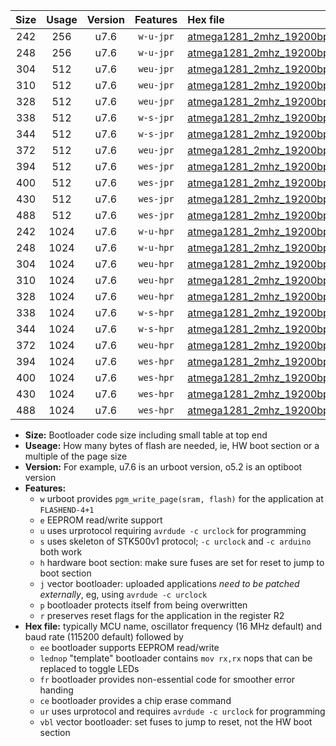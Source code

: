 |Size|Usage|Version|Features|Hex file|
|:-:|:-:|:-:|:-:|:--|
|242|256|u7.6|`w-u-jpr`|[atmega1281_2mhz_19200bps_ur_vbl.hex](https://raw.githubusercontent.com/stefanrueger/urboot/main/atmega1281_2mhz_19200bps_ur_vbl.hex)|
|248|256|u7.6|`w-u-jpr`|[atmega1281_2mhz_19200bps_lednop_ur_vbl.hex](https://raw.githubusercontent.com/stefanrueger/urboot/main/atmega1281_2mhz_19200bps_lednop_ur_vbl.hex)|
|304|512|u7.6|`weu-jpr`|[atmega1281_2mhz_19200bps_ee_ur_vbl.hex](https://raw.githubusercontent.com/stefanrueger/urboot/main/atmega1281_2mhz_19200bps_ee_ur_vbl.hex)|
|310|512|u7.6|`weu-jpr`|[atmega1281_2mhz_19200bps_ee_lednop_ur_vbl.hex](https://raw.githubusercontent.com/stefanrueger/urboot/main/atmega1281_2mhz_19200bps_ee_lednop_ur_vbl.hex)|
|328|512|u7.6|`weu-jpr`|[atmega1281_2mhz_19200bps_ee_lednop_fr_ur_vbl.hex](https://raw.githubusercontent.com/stefanrueger/urboot/main/atmega1281_2mhz_19200bps_ee_lednop_fr_ur_vbl.hex)|
|338|512|u7.6|`w-s-jpr`|[atmega1281_2mhz_19200bps_vbl.hex](https://raw.githubusercontent.com/stefanrueger/urboot/main/atmega1281_2mhz_19200bps_vbl.hex)|
|344|512|u7.6|`w-s-jpr`|[atmega1281_2mhz_19200bps_lednop_vbl.hex](https://raw.githubusercontent.com/stefanrueger/urboot/main/atmega1281_2mhz_19200bps_lednop_vbl.hex)|
|372|512|u7.6|`weu-jpr`|[atmega1281_2mhz_19200bps_ee_lednop_fr_ce_ur_vbl.hex](https://raw.githubusercontent.com/stefanrueger/urboot/main/atmega1281_2mhz_19200bps_ee_lednop_fr_ce_ur_vbl.hex)|
|394|512|u7.6|`wes-jpr`|[atmega1281_2mhz_19200bps_ee_vbl.hex](https://raw.githubusercontent.com/stefanrueger/urboot/main/atmega1281_2mhz_19200bps_ee_vbl.hex)|
|400|512|u7.6|`wes-jpr`|[atmega1281_2mhz_19200bps_ee_lednop_vbl.hex](https://raw.githubusercontent.com/stefanrueger/urboot/main/atmega1281_2mhz_19200bps_ee_lednop_vbl.hex)|
|430|512|u7.6|`wes-jpr`|[atmega1281_2mhz_19200bps_ee_lednop_fr_vbl.hex](https://raw.githubusercontent.com/stefanrueger/urboot/main/atmega1281_2mhz_19200bps_ee_lednop_fr_vbl.hex)|
|488|512|u7.6|`wes-jpr`|[atmega1281_2mhz_19200bps_ee_lednop_fr_ce_vbl.hex](https://raw.githubusercontent.com/stefanrueger/urboot/main/atmega1281_2mhz_19200bps_ee_lednop_fr_ce_vbl.hex)|
|242|1024|u7.6|`w-u-hpr`|[atmega1281_2mhz_19200bps_ur.hex](https://raw.githubusercontent.com/stefanrueger/urboot/main/atmega1281_2mhz_19200bps_ur.hex)|
|248|1024|u7.6|`w-u-hpr`|[atmega1281_2mhz_19200bps_lednop_ur.hex](https://raw.githubusercontent.com/stefanrueger/urboot/main/atmega1281_2mhz_19200bps_lednop_ur.hex)|
|304|1024|u7.6|`weu-hpr`|[atmega1281_2mhz_19200bps_ee_ur.hex](https://raw.githubusercontent.com/stefanrueger/urboot/main/atmega1281_2mhz_19200bps_ee_ur.hex)|
|310|1024|u7.6|`weu-hpr`|[atmega1281_2mhz_19200bps_ee_lednop_ur.hex](https://raw.githubusercontent.com/stefanrueger/urboot/main/atmega1281_2mhz_19200bps_ee_lednop_ur.hex)|
|328|1024|u7.6|`weu-hpr`|[atmega1281_2mhz_19200bps_ee_lednop_fr_ur.hex](https://raw.githubusercontent.com/stefanrueger/urboot/main/atmega1281_2mhz_19200bps_ee_lednop_fr_ur.hex)|
|338|1024|u7.6|`w-s-hpr`|[atmega1281_2mhz_19200bps.hex](https://raw.githubusercontent.com/stefanrueger/urboot/main/atmega1281_2mhz_19200bps.hex)|
|344|1024|u7.6|`w-s-hpr`|[atmega1281_2mhz_19200bps_lednop.hex](https://raw.githubusercontent.com/stefanrueger/urboot/main/atmega1281_2mhz_19200bps_lednop.hex)|
|372|1024|u7.6|`weu-hpr`|[atmega1281_2mhz_19200bps_ee_lednop_fr_ce_ur.hex](https://raw.githubusercontent.com/stefanrueger/urboot/main/atmega1281_2mhz_19200bps_ee_lednop_fr_ce_ur.hex)|
|394|1024|u7.6|`wes-hpr`|[atmega1281_2mhz_19200bps_ee.hex](https://raw.githubusercontent.com/stefanrueger/urboot/main/atmega1281_2mhz_19200bps_ee.hex)|
|400|1024|u7.6|`wes-hpr`|[atmega1281_2mhz_19200bps_ee_lednop.hex](https://raw.githubusercontent.com/stefanrueger/urboot/main/atmega1281_2mhz_19200bps_ee_lednop.hex)|
|430|1024|u7.6|`wes-hpr`|[atmega1281_2mhz_19200bps_ee_lednop_fr.hex](https://raw.githubusercontent.com/stefanrueger/urboot/main/atmega1281_2mhz_19200bps_ee_lednop_fr.hex)|
|488|1024|u7.6|`wes-hpr`|[atmega1281_2mhz_19200bps_ee_lednop_fr_ce.hex](https://raw.githubusercontent.com/stefanrueger/urboot/main/atmega1281_2mhz_19200bps_ee_lednop_fr_ce.hex)|

- **Size:** Bootloader code size including small table at top end
- **Useage:** How many bytes of flash are needed, ie, HW boot section or a multiple of the page size
- **Version:** For example, u7.6 is an urboot version, o5.2 is an optiboot version
- **Features:**
  + `w` urboot provides `pgm_write_page(sram, flash)` for the application at `FLASHEND-4+1`
  + `e` EEPROM read/write support
  + `u` uses urprotocol requiring `avrdude -c urclock` for programming
  + `s` uses skeleton of STK500v1 protocol; `-c urclock` and `-c arduino` both work
  + `h` hardware boot section: make sure fuses are set for reset to jump to boot section
  + `j` vector bootloader: uploaded applications *need to be patched externally*, eg, using `avrdude -c urclock`
  + `p` bootloader protects itself from being overwritten
  + `r` preserves reset flags for the application in the register R2
- **Hex file:** typically MCU name, oscillator frequency (16 MHz default) and baud rate (115200 default) followed by
  + `ee` bootloader supports EEPROM read/write
  + `lednop` "template" bootloader contains `mov rx,rx` nops that can be replaced to toggle LEDs
  + `fr` bootloader provides non-essential code for smoother error handing
  + `ce` bootloader provides a chip erase command
  + `ur` uses urprotocol and requires `avrdude -c urclock` for programming
  + `vbl` vector bootloader: set fuses to jump to reset, not the HW boot section
